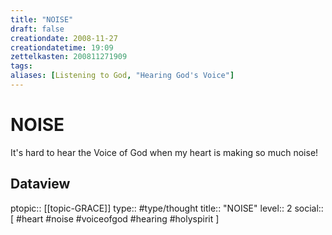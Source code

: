 ```yaml
---
title: "NOISE"
draft: false
creationdate: 2008-11-27
creationdatetime: 19:09
zettelkasten: 200811271909
tags:
aliases: [Listening to God, "Hearing God's Voice"]
---
```

# NOISE
It's hard to hear the Voice of God when my heart is making so much noise!

## Dataview
ptopic:: [[topic-GRACE]]
type:: #type/thought
title:: "NOISE"
level:: 2
social:: [ #heart #noise #voiceofgod #hearing #holyspirit ]